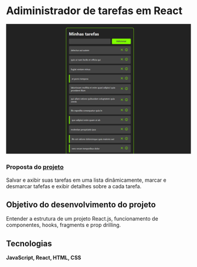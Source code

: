 # Adiministrador de tarefas em React

![](https://github.com/Lucasasdev/react-list-manager/blob/master/public/to-do-list.png)

### Proposta do [projeto](https://todo-react-phi-one.vercel.app/)

Salvar e axibir suas tarefas em uma lista dinâmicamente, marcar e desmarcar tafefas e exibir detalhes sobre a cada tarefa.

## Objetivo do desenvolvimento do projeto

Entender a estrutura de um projeto React.js, funcionamento de componentes, hooks, fragments e prop drilling.

## Tecnologias
**JavaScript, React, HTML, CSS**
